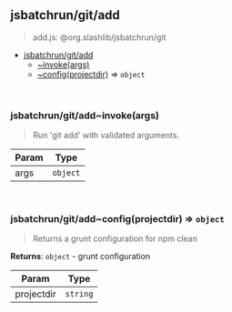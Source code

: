 
<br><a name="module_jsbatchrun/git/add"></a>

## jsbatchrun/git/add
> add.js: @org.slashlib/jsbatchrun/git


* [jsbatchrun/git/add](#module_jsbatchrun/git/add)
    * [~invoke(args)](#module_jsbatchrun/git/add..invoke)
    * [~config(projectdir)](#module_jsbatchrun/git/add..config) ⇒ <code>object</code>


<br><a name="module_jsbatchrun/git/add..invoke"></a>

### jsbatchrun/git/add~invoke(args)
> Run 'git add' with validated arguments.


| Param | Type |
| --- | --- |
| args | <code>object</code> | 


<br><a name="module_jsbatchrun/git/add..config"></a>

### jsbatchrun/git/add~config(projectdir) ⇒ <code>object</code>
> Returns a grunt configuration for npm clean

**Returns**: <code>object</code> - grunt configuration  

| Param | Type |
| --- | --- |
| projectdir | <code>string</code> | 

